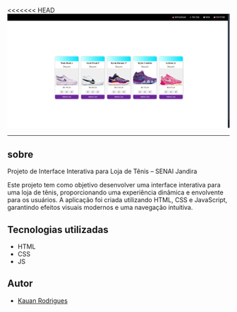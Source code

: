 <<<<<<< HEAD
![](./img/print.png)




---
## sobre 

Projeto de Interface Interativa para Loja de Tênis – SENAI Jandira

Este projeto tem como objetivo desenvolver uma interface interativa para uma loja de tênis, proporcionando uma experiência dinâmica e envolvente para os usuários. A aplicação foi criada utilizando HTML, CSS e JavaScript, garantindo efeitos visuais modernos e uma navegação intuitiva.

## Tecnologias utilizadas
- HTML
- CSS
- JS

## Autor
- [Kauan Rodrigues](https://github.com/kauanmlk9860)

